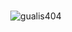  <div align="center">

<div align="center">
 
  ###
  
![gualis404](https://hits.seeyoufarm.com/api/count/incr/badge.svg?url=https%3A%2F%2Fgithub.com%2Fgualis404%2F&count_bg=%233897f1&title_bg=%23555555&icon=apachecassandra.svg&icon_color=%23E7E7E7&title=hits&edge_flat=false)

</div>
</div>
